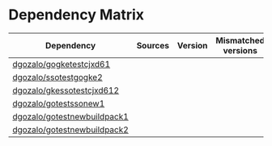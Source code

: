 # Dependency Matrix

Dependency | Sources | Version | Mismatched versions
---------- | ------- | ------- | -------------------
[dgozalo/gogketestcjxd61](https://github.com/dgozalo/gogketestcjxd61.git) |  | []() | 
[dgozalo/ssotestgogke2](https://github.com/dgozalo/ssotestgogke2.git) |  | []() | 
[dgozalo/gkessotestcjxd612](https://github.com/dgozalo/gkessotestcjxd612.git) |  | []() | 
[dgozalo/gotestssonew1](https://github.com/dgozalo/gotestssonew1.git) |  | []() | 
[dgozalo/gotestnewbuildpack1](https://github.com/dgozalo/gotestnewbuildpack1.git) |  | []() | 
[dgozalo/gotestnewbuildpack2](https://github.com/dgozalo/gotestnewbuildpack2.git) |  | []() | 
